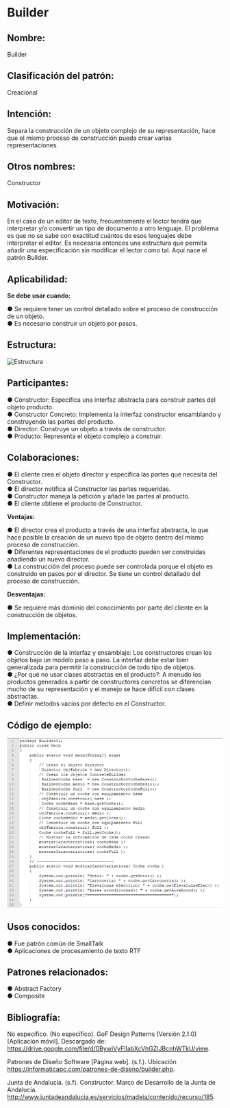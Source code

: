 # Builder

## Nombre:

Builder

## Clasificación del patrón:

Creacional

## Intención:

Separa la construcción de un objeto complejo de su representación, hace que el mismo proceso
de construcción pueda crear varias representaciones.

## Otros nombres:

Constructor

## Motivación:

En el caso de un editor de texto, frecuentemente el lector tendrá que interpretar y/o convertir un
tipo de documento a otro lenguaje. El problema es que no se sabe con exactitud cuántos de esos
lenguajes debe interpretar el editor. Es necesaria entonces una estructura que permita añadir una
especificación sin modificar el lector como tal. Aquí nace el patrón Builder.

## Aplicabilidad:

**Se debe usar cuando:**  

● Se requiere tener un control detallado sobre el proceso de construcción de un objeto.  
● Es necesario construir un objeto por pasos.  

## Estructura:

![Estructura](https://github.com/brayanpasa99/Patrones/blob/master/Patrones%20creacionales/Builder/Im%C3%A1genes/Estructura.png)

## Participantes:

● Constructor: Especifica una interfaz abstracta para construir partes del objeto producto.  
● Constructor Concreto: Implementa la interfaz constructor ensamblando y construyendo
las partes del producto.  
● Director: Construye un objeto a través de constructor.  
● Producto: Representa el objeto complejo a construir.  

## Colaboraciones:

● El cliente crea el objeto director y especifica las partes que necesita del Constructor.  
● El director notifica al Constructor las partes requeridas.  
● Constructor maneja la petición y añade las partes al producto.  
● El cliente obtiene el producto de Constructor.  

**Ventajas:**

● El director crea el producto a través de una interfaz abstracta, lo que hace posible la
creación de un nuevo tipo de objeto dentro del mismo proceso de construcción.  
● Diferentes representaciones de el producto pueden ser construidas añadiendo un nuevo
director.  
● La construcción del proceso puede ser controlada porque el objeto es construido en pasos
por el director. Se tiene un control detallado del proceso de construcción.  

**Desventajas:**

● Se requiere más dominio del conocimiento por parte del cliente en la construcción de
objetos.  

## Implementación:

● Construcción de la interfaz y ensamblaje: Los constructores crean los objetos bajo un
modelo paso a paso. La interfaz debe estar bien generalizada para permitir la
construcción de todo tipo de objetos.  
● ¿Por qué no usar clases abstractas en el producto?: A menudo los productos generados a
partir de constructores concretos se diferencian mucho de su representación y el manejo
se hace difícil con clases abstractas.  
● Definir métodos vacíos por defecto en el Constructor.  

## Código de ejemplo:

![Codigo](https://github.com/brayanpasa99/Patrones/blob/master/Patrones%20creacionales/Builder/Im%C3%A1genes/C%C3%B3digo%20de%20ejemplo%201.png)

## Usos conocidos:

● Fue patrón común de SmallTalk  
● Aplicaciones de procesamiento de texto RTF  

## Patrones relacionados:

● Abstract Factory  
● Composite  

## Bibliografía:  

No específico. (No específico). GoF Design Patterns (Versión 2.1.0) [Aplicación móvil].
Descargado de: ​https://drive.google.com/file/d/0BywiVyFlIabXcVhGZlJBcnhWTkU/view​.  

Patrones de Diseño Software [Página web]. (s.f.). Ubicación
https://informaticapc.com/patrones-de-diseno/builder.php​.  

Junta de Andalucía. (s.f). Constructor. Marco de Desarrollo de la Junta de Andalucía.
http://www.juntadeandalucia.es/servicios/madeja/contenido/recurso/185​. 
